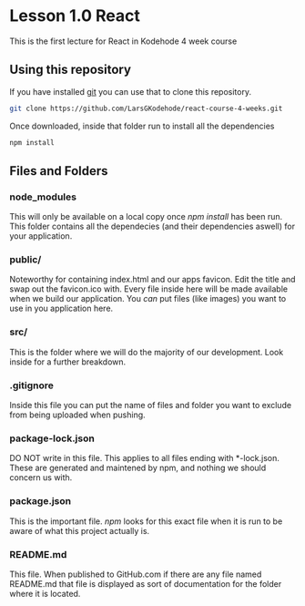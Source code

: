 # Lesson 1.0 React
This is the first lecture for React in Kodehode 4 week course

## Using this repository
If you have installed [git](https://gitforwindows.org/) you can use that to clone this repository.
```sh
git clone https://github.com/LarsGKodehode/react-course-4-weeks.git
```
Once downloaded, inside that folder run to install all the dependencies
```sh
npm install
```

## Files and Folders
### node_modules
This will only be available on a local copy once *npm install* has been run.
This folder contains all the dependecies (and their dependencies aswell) for your application.

### public/
Noteworthy for containing index.html and our apps favicon. Edit the title and swap out the favicon.ico with.
Every file inside here will be made available when we build our application. You *can* put files (like images) you want to use in you application here.

### src/
This is the folder where we will do the majority of our development. Look inside for a further breakdown.

### .gitignore
Inside this file you can put the name of files and folder you want to exclude from being uploaded when pushing.

### package-lock.json
DO NOT write in this file. This applies to all files ending with *-lock.json. These are generated and maintened by npm, and nothing we should concern us with.

### package.json
This is the important file. *npm* looks for this exact file when it is run to be aware of what this project actually is.

### README.md
This file. When published to GitHub.com if there are any file named README.md that file is displayed as sort of documentation for the folder where it is located.